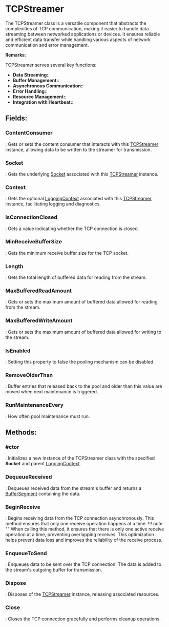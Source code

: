 # TCPStreamer

The TCPStreamer class is a versatile component that abstracts the complexities of TCP communication, making it easier to handle data streaming between networked applications or devices. It ensures reliable and efficient data transfer while handling various aspects of network communication and error management. 

**Remarks**:

TCPStreamer serves several key functions: 

- **Data Streaming:**: 
- **Buffer Management:**: 
- **Asynchronous Communication:**: 
- **Error Handling:**: 
- **Resource Management:**: 
- **Integration with Heartbeat:**: 



## **Fields**:
### **ContentConsumer**
: Gets or sets the content consumer that interacts with this [TCPStreamer](../Tcp/TCPStreamer.md) instance, allowing data to be written to the streamer for transmission. 
### **Socket**
: Gets the underlying [Socket](../TCPStreamer/.md#socket) associated with this [TCPStreamer](../Tcp/TCPStreamer.md) instance. 
### **Context**
: Gets the optional [LoggingContext](../Logger/LoggingContext.md) associated with this [TCPStreamer](../Tcp/TCPStreamer.md) instance, facilitating logging and diagnostics. 
### **IsConnectionClosed**
: Gets a value indicating whether the TCP connection is closed. 
### **MinReceiveBufferSize**
: Gets the minimum receive buffer size for the TCP socket. 
### **Length**
: Gets the total length of buffered data for reading from the stream. 
### **MaxBufferedReadAmount**
: Gets or sets the maximum amount of buffered data allowed for reading from the stream. 
### **MaxBufferedWriteAmount**
: Gets or sets the maximum amount of buffered data allowed for writing to the stream. 
### **IsEnabled**
: Setting this property to false the pooling mechanism can be disabled. 
### **RemoveOlderThan**
: Buffer entries that released back to the pool and older than this value are moved when next maintenance is triggered. 
### **RunMaintenanceEvery**
: How often pool maintenance must run. 
## **Methods**:

### **#ctor**
: Initializes a new instance of the TCPStreamer class with the specified **Socket** and parent [LoggingContext](../Logger/LoggingContext.md). 

### **DequeueReceived**
: Dequeues received data from the stream's buffer and returns a [BufferSegment](../Memory/BufferSegment.md) containing the data. 

### **BeginReceive**
: Begins receiving data from the TCP connection asynchronously. This method ensures that only one receive operation happens at a time. 
	!!! note ""
		When calling this method, it ensures that there is only one active receive operation at a time, preventing overlapping receives. This optimization helps prevent data loss and improves the reliability of the receive process. 


### **EnqueueToSend**
: Enqueues data to be sent over the TCP connection. The data is added to the stream's outgoing buffer for transmission. 

### **Dispose**
: Disposes of the [TCPStreamer](../Tcp/TCPStreamer.md) instance, releasing associated resources. 

### **Close**
: Closes the TCP connection gracefully and performs cleanup operations. 